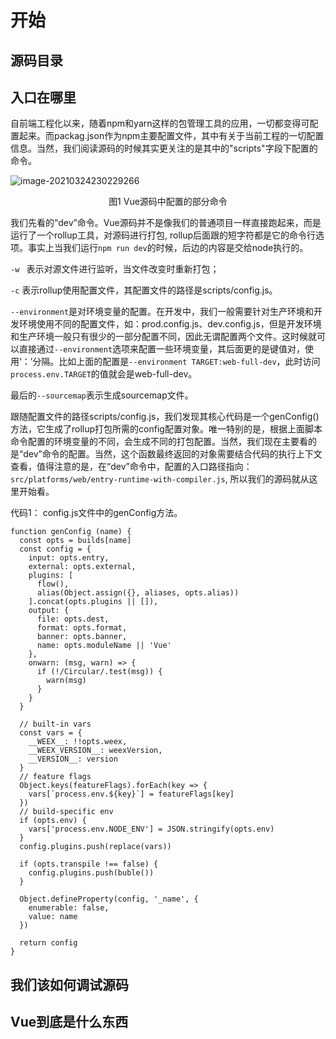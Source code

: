 # 开始

## 源码目录

## 入口在哪里

自前端工程化以来，随着npm和yarn这样的包管理工具的应用，一切都变得可配置起来。而packag.json作为npm主要配置文件，其中有关于当前工程的一切配置信息。当然，我们阅读源码的时候其实更关注的是其中的"scripts"字段下配置的命令。

![image-20210324230229266](D:\front\learn\mrdu\assets\scripts.png)

<div align="center">图1   Vue源码中配置的部分命令</div>

我们先看的“dev”命令。Vue源码并不是像我们的普通项目一样直接跑起来，而是运行了一个rollup工具，对源码进行打包, rollup后面跟的短字符都是它的命令行选项。事实上当我们运行`npm run dev`的时候，后边的内容是交给node执行的。

`-w ` 表示对源文件进行监听，当文件改变时重新打包；

`-c` 表示rollup使用配置文件，其配置文件的路径是scripts/config.js。

`--environment`是对环境变量的配置。在开发中，我们一般需要针对生产环境和开发环境使用不同的配置文件，如：prod.config.js、dev.config.js，但是开发环境和生产环境一般只有很少的一部分配置不同，因此无谓配置两个文件。这时候就可以直接通过`--environment`选项来配置一些环境变量，其后面更的是键值对，使用‘：’分隔。比如上面的配置是`--environment TARGET:web-full-dev`，此时访问`process.env.TARGET`的值就会是web-full-dev。

最后的`--sourcemap`表示生成sourcemap文件。



跟随配置文件的路径scripts/config.js，我们发现其核心代码是一个genConfig()方法，它生成了rollup打包所需的config配置对象。唯一特别的是，根据上面脚本命令配置的环境变量的不同，会生成不同的打包配置。当然，我们现在主要看的是“dev”命令的配置。当然，这个函数最终返回的对象需要结合代码的执行上下文查看，值得注意的是，在“dev”命令中，配置的入口路径指向：`src/platforms/web/entry-runtime-with-compiler.js`, 所以我们的源码就从这里开始看。

代码1： config.js文件中的genConfig方法。

```
function genConfig (name) {
  const opts = builds[name]
  const config = {
    input: opts.entry,
    external: opts.external,
    plugins: [
      flow(),
      alias(Object.assign({}, aliases, opts.alias))
    ].concat(opts.plugins || []),
    output: {
      file: opts.dest,
      format: opts.format,
      banner: opts.banner,
      name: opts.moduleName || 'Vue'
    },
    onwarn: (msg, warn) => {
      if (!/Circular/.test(msg)) {
        warn(msg)
      }
    }
  }

  // built-in vars
  const vars = {
    __WEEX__: !!opts.weex,
    __WEEX_VERSION__: weexVersion,
    __VERSION__: version
  }
  // feature flags
  Object.keys(featureFlags).forEach(key => {
    vars[`process.env.${key}`] = featureFlags[key]
  })
  // build-specific env
  if (opts.env) {
    vars['process.env.NODE_ENV'] = JSON.stringify(opts.env)
  }
  config.plugins.push(replace(vars))

  if (opts.transpile !== false) {
    config.plugins.push(buble())
  }

  Object.defineProperty(config, '_name', {
    enumerable: false,
    value: name
  })

  return config
}
```

## 我们该如何调试源码

## Vue到底是什么东西

